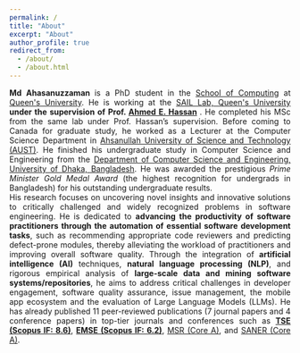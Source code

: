 ```yaml
---
permalink: /
title: "About"
excerpt: "About"
author_profile: true
redirect_from: 
  - /about/
  - /about.html
---
```


<div style="text-align: justify;">
<strong> Md Ahasanuzzaman </strong> is a PhD student in the <a href="https://www.cs.queensu.ca/">School of Computing</a> at <a href="https://www.queensu.ca/">Queen's University</a>. He is working at the <a href="https://sail.cs.queensu.ca/index.html">SAIL Lab, Queen's University</a> <strong> under the supervision of Prof. <a href="https://scholar.google.com/citations?user=9hwXx34AAAAJ&hl=en">Ahmed E. Hassan</a> </strong>. He completed his MSc from the same lab under Prof. Hassan’s supervision. Before coming to Canada for graduate study, he worked as a Lecturer at the Computer Science Department in <a href="https://www.aust.edu/">Ahsanullah University of Science and Technology (AUST)</a>. He finished his undergraduate study in Computer Science and Engineering from the <a href="https://www.cse.du.ac.bd/">Department of Computer Science and Engineering, University of Dhaka, Bangladesh</a>. He was awarded the prestigious <em>Prime Minister Gold Medal Award </em> (the highest recognition for undergrads in Bangladesh) for his outstanding undergraduate results.
</div>

<div style="text-align: justify;">
His research focuses on uncovering novel insights and innovative solutions to critically challenged and widely recognized problems in software engineering. He is dedicated to <strong>advancing the productivity of software practitioners through the automation of essential software development tasks</strong>, such as recommending appropriate code reviewers and predicting defect-prone modules, thereby alleviating the workload of practitioners and improving overall software quality. Through the integration of <strong>artificial intelligence (AI)</strong> techniques, <strong>natural language processing (NLP)</strong>, and rigorous empirical analysis of <strong>large-scale data and mining software systems/repositories</strong>, he aims to address critical challenges in developer engagement, software quality assurance, issue management, the mobile app ecosystem and the evaluation of Large Language Models (LLMs). He has already published 11 peer-reviewed publications (7 journal papers and 4 conference papers) in top-tier journals and conferences such as <a href="https://www.computer.org/csdl/journal/ts"><strong>TSE (Scopus IF: 8.6)</strong></a>, <a href="https://www.springer.com/journal/10664"><strong>EMSE (Scopus IF: 6.2)</strong></a>, <a href="https://conf.researchr.org/series/msr">MSR (Core A)</a>, and <a href="https://saner2021.shidler.hawaii.edu/">SANER (Core A)</a>.

</div>
